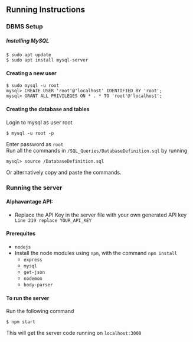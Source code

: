 ## Running Instructions
### DBMS Setup
##### Installing MySQL
```
$ sudo apt update
$ sudo apt install mysql-server
```

#### Creating a new user
```MySQL
$ sudo mysql -u root
mysql> CREATE USER 'root'@'localhost' IDENTIFIED BY 'root';
mysql> GRANT ALL PRIVILEGES ON * . * TO 'root'@'localhost';
```

#### Creating the database and tables
Login to mysql as user root
```
$ mysql -u root -p
```
Enter password as `root` <br>
Run all the commands in `/SQL_Queries/DatabaseDefinition.sql` by running
```MySQL
mysql> source /DatabaseDefinition.sql
```
Or alternatively copy and paste the commands.

### Running the server

#### Alphavantage API: 
- Replace the API Key in the server file with your own generated API key
` Line 219 replace YOUR_API_KEY`

#### Prerequites
- `nodejs`
- Install the node modules using `npm`, with the command `npm install`
  - `express`
  - `mysql`
  - `get-json`
  - `nodemon`
  - `body-parser`

#### To run the server
Run the following command
```
$ npm start
```
This will get the server code running on `localhost:3000`
